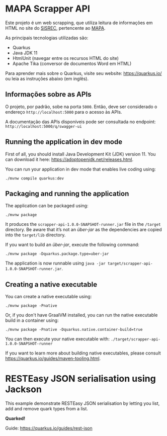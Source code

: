 # MAPA Scrapper API

Este projeto é um web scrapping, que utiliza leitura de informações em HTML no site do [SISREC](http://sistemasweb.agricultura.gov.br/sisrec/manterDocumento!abrirFormConsultarDocumento.action "SISREC"), pertencente ao [MAPA](https://www.gov.br/agricultura/pt-br/ "MAPA").

As principais tecnologias utilizadas são:
- Quarkus
- Java JDK 11
- HtmlUnit (navegar entre os recursos HTML do site)
- Apache Tika (conversor de documentos Word em HTML)

Para aprender mais sobre o Quarkus, visite seu website: https://quarkus.io/ ou leia as instruções abaixo (em inglês).

## Informações sobre as APIs

O projeto, por padrão, sobe na porta `5000`. Então, deve ser considerado o endereço `http://localhost:5000` para o acesso às APIs.

A documentação das APIs disponíveis pode ser consultada no endpoint: `http://localhost:5000/q/swagger-ui`

## Running the application in dev mode

First of all, you should install Java Development Kit (JDK) version 11. You can download it here: https://adoptopenjdk.net/releases.html.

You can run your application in dev mode that enables live coding using:
```shell script
./mvnw compile quarkus:dev
```

## Packaging and running the application

The application can be packaged using:
```shell script
./mvnw package
```
It produces the `scrapper-api-1.0.0-SNAPSHOT-runner.jar` file in the `/target` directory.
Be aware that it’s not an _über-jar_ as the dependencies are copied into the `target/lib` directory.

If you want to build an _über-jar_, execute the following command:
```shell script
./mvnw package -Dquarkus.package.type=uber-jar
```

The application is now runnable using `java -jar target/scrapper-api-1.0.0-SNAPSHOT-runner.jar`.

## Creating a native executable

You can create a native executable using:
```shell script
./mvnw package -Pnative
```

Or, if you don't have GraalVM installed, you can run the native executable build in a container using:
```shell script
./mvnw package -Pnative -Dquarkus.native.container-build=true
```

You can then execute your native executable with: `./target/scrapper-api-1.0.0-SNAPSHOT-runner`

If you want to learn more about building native executables, please consult https://quarkus.io/guides/maven-tooling.html.

# RESTEasy JSON serialisation using Jackson

<p>This example demonstrate RESTEasy JSON serialisation by letting you list, add and remove quark types from a list.</p>
<p><b>Quarked!</b></p>

Guide: https://quarkus.io/guides/rest-json